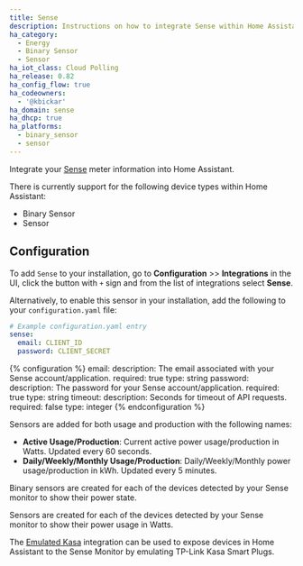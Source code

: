 ```yaml
---
title: Sense
description: Instructions on how to integrate Sense within Home Assistant.
ha_category:
  - Energy
  - Binary Sensor
  - Sensor
ha_iot_class: Cloud Polling
ha_release: 0.82
ha_config_flow: true
ha_codeowners:
  - '@kbickar'
ha_domain: sense
ha_dhcp: true
ha_platforms:
  - binary_sensor
  - sensor
---
```


Integrate your [Sense](https://sense.com) meter information into Home Assistant.

There is currently support for the following device types within Home Assistant:

- Binary Sensor
- Sensor

## Configuration

To add `Sense` to your installation, go to **Configuration** >> **Integrations** in the UI, click the button with `+` sign and from the list of integrations select **Sense**.

Alternatively, to enable this sensor in your installation, add the following to your `configuration.yaml` file:

```yaml
# Example configuration.yaml entry
sense:
  email: CLIENT_ID
  password: CLIENT_SECRET
```

{% configuration %}
email:
  description: The email associated with your Sense account/application.
  required: true
  type: string
password:
  description: The password for your Sense account/application.
  required: true
  type: string
timeout:
  description: Seconds for timeout of API requests.
  required: false
  type: integer
{% endconfiguration %}

Sensors are added for both usage and production with the following names:

- **Active Usage/Production**: Current active power usage/production in Watts. Updated every 60 seconds.
- **Daily/Weekly/Monthly Usage/Production**: Daily/Weekly/Monthly power usage/production in kWh. Updated every 5 minutes.

Binary sensors are created for each of the devices detected by your Sense monitor to show their power state.

Sensors are created for each of the devices detected by your Sense monitor to show their power usage in Watts.

<div class='note'>

The [Emulated Kasa](/integrations/emulated_kasa) integration can be used to expose devices in Home Assistant to the Sense Monitor by emulating TP-Link Kasa Smart Plugs.

</div>
